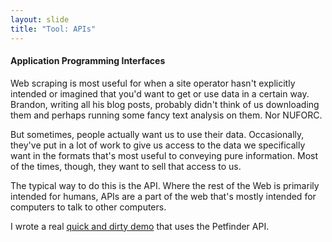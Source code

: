 ```yaml
---
layout: slide
title: "Tool: APIs"
---
```


#### Application Programming Interfaces 

Web scraping is most useful for when a site operator hasn't explicitly intended or imagined that you'd want to get or use data in a certain way. Brandon, writing all his blog posts, probably didn't think of us downloading them and perhaps running some fancy text analysis on them. Nor NUFORC.

But sometimes, people actually want us to use their data. Occasionally, they've put in a lot of work to give us access to the data we specifically want in the formats that's most useful to conveying pure information. Most of the times, though, they want to sell that access to us.

The typical way to do this is the API. Where the rest of the Web is primarily intended for humans, APIs are a part of the web that's mostly intended for computers to talk to other computers.

I wrote a real [quick and dirty demo](https://github.com/shane-et-al/petfinder-test/blob/master/pf-img.py) that uses the Petfinder API.
